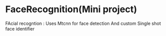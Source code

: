# FaceRecognition(Mini project)
 FAcial recogntion :  Uses Mtcnn for face detection And custom Single shot face identifier
